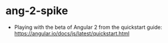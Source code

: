 # ang-2-spike
- Playing with the beta of Angular 2 from the quickstart guide: https://angular.io/docs/js/latest/quickstart.html
